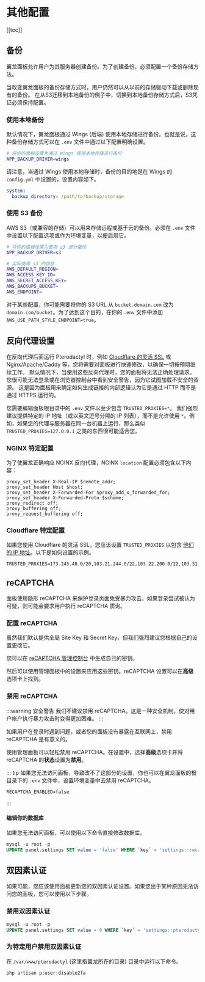 # 其他配置

[[toc]]

## 备份

翼龙面板允许用户为其服务器创建备份。为了创建备份，必须配置一个备份存储方法。

当改变翼龙面板的备份存储方式时，用户仍然可以从以前的存储驱动下载或删除现有的备份。
在从S3迁移到本地备份的例子中，切换到本地备份存储方式后，S3凭证必须保持配置。

### 使用本地备份

默认情况下，翼龙面板通过 Wings (后端) 使用本地存储进行备份。也就是说，这种备份存储方式可以在 `.env` 文件中通过以下配置明确设置。

```bash
# 将你的面板设置为通过 Wings 使用本地存储进行备份
APP_BACKUP_DRIVER=wings
```

请注意，当通过 Wings 使用本地存储时，备份的目的地是在 Wings 的 `config.yml` 中设置的，设置内容如下。

```yml
system:
  backup_directory: /path/to/backup/storage
```

### 使用 S3 备份

AWS S3（或兼容的存储）可以用来存储远程或基于云的备份。必须在 `.env` 文件中设置以下配置选项或作为环境变量，以便启用它。

```bash
# 将你的面板设置为使用 s3 进行备份
APP_BACKUP_DRIVER=s3

# 实际使用 s3 的信息
AWS_DEFAULT_REGION=
AWS_ACCESS_KEY_ID=
AWS_SECRET_ACCESS_KEY=
AWS_BACKUPS_BUCKET=
AWS_ENDPOINT=
```
对于某些配置，你可能需要将你的 S3 URL 从 `bucket.domain.com` 改为 `domain.com/bucket`。为了达到这个目的，在你的 `.env` 文件中添加 `AWS_USE_PATH_STYLE_ENDPOINT=true`。

## 反向代理设置

在反向代理后面运行 Pterodactyl 时，例如 [Cloudflare 的灵活 SSL](https://support.cloudflare.com/hc/en-us/articles/200170416-What-do-the-SSL-options-mean-) 或 Nginx/Apache/Caddy 等，您将需要对面板进行快速修改，以确保一切按预期继续工作。
默认情况下，当使用这些反向代理时，您的面板将无法正确处理请求。
您很可能无法登录或在浏览器控制台中看到安全警告，因为它试图加载不安全的资源。
这是因为面板用来确定如何生成链接的内部逻辑认为它是通过 HTTP 而不是通过 HTTPS 运行的。

您需要编辑面板根目录中的 `.env` 文件以至少包含 `TRUSTED_PROXIES=*`。
我们强烈建议提供特定的 IP 地址（或以英文逗号分隔的 IP 列表），而不是允许使用 `*`。例如，如果您的代理与服务器在同一台机器上运行，那么类似  `TRUSTED_PROXIES=127.0.0.1` 之类的东西很可能适合您。

### NGINX 特定配置

为了使翼龙正确响应 NGINX 反向代理，NGINX `location` 配置必须包含以下内容：

```Nginx
proxy_set_header X-Real-IP $remote_addr;
proxy_set_header Host $host;
proxy_set_header X-Forwarded-For $proxy_add_x_forwarded_for;
proxy_set_header X-Forwarded-Proto $scheme;
proxy_redirect off;
proxy_buffering off;
proxy_request_buffering off;
```

### Cloudflare 特定配置
如果您使用 Cloudflare 的灵活 SSL，您应该设置 `TRUSTED_PROXIES` 以包含 [他们的 IP 地址](https://www.cloudflare.com/ips/)。以下是如何设置的示例。

```text
TRUSTED_PROXIES=173.245.48.0/20,103.21.244.0/22,103.22.200.0/22,103.31.4.0/22,141.101.64.0/18,108.162.192.0/18,190.93.240.0/20,188.114.96.0/20,197.234.240.0/22,198.41.128.0/17,162.158.0.0/15,104.16.0.0/13,104.24.0.0/14,172.64.0.0/13,131.0.72.0/22
```

## reCAPTCHA

面板使用隐形 reCAPTCHA 来保护登录页面免受暴力攻击。如果登录尝试被认为可疑，则可能会要求用户执行 reCAPTCHA 质询。

### 配置 reCAPTCHA

虽然我们默认提供全局 Site Key 和 Secret Key，但我们强烈建议您根据自己的设置更改它。

您可以在 [reCAPTCHA 管理控制台](https://www.google.com/recaptcha/admin) 中生成自己的密钥。

然后可以使用管理面板中的设置来应用这些密钥。reCAPTCHA 设置可以在**高级**选项卡上找到。

### 禁用 reCAPTCHA

:::warning 安全警告
我们不建议禁用 reCAPTCHA。这是一种安全机制，使对用户帐户执行暴力攻击时变得更加困难。
:::

如果用户在登录时遇到问题，或者您的面板没有暴露在互联网上，禁用 reCAPTCHA 是有意义的。

使用管理面板可以轻松禁用 reCAPTCHA。在设置中，选择**高级**选项卡并将 reCAPTCHA 的**状态**设置为**禁用**。

::: tip 
如果您无法访问面板，导致改不了这部分的设置，你也可以在翼龙面板的根目录下的 `.env` 文件中，设置环境变量中去禁用 reCAPTCHA。

```
RECAPTCHA_ENABLED=false
```
:::

#### 编辑你的数据库

如果您无法访问面板，可以使用以下命令直接修改数据库。


```sql
mysql -u root -p
UPDATE panel.settings SET value = 'false' WHERE `key` = 'settings::recaptcha:enabled';
```

## 双因素认证

如果可能，您应该使用面板更新您的双因素认证设置。如果您出于某种原因无法访问您的面板，您可以使用以下步骤。

### 禁用双因素认证

```sql
mysql -u root -p
UPDATE panel.settings SET value = 0 WHERE `key` = 'settings::pterodactyl:auth:2fa_required';
```

### 为特定用户禁用双因素认证

在 `/var/www/pterodactyl` (这里指翼龙所在的目录) 目录中运行以下命令。

``` bash
php artisan p:user:disable2fa
```
